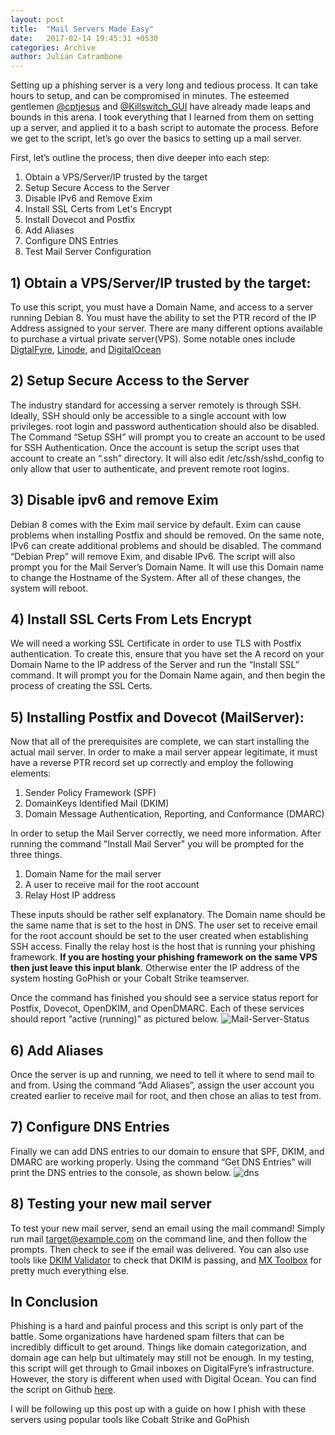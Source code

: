 ```yaml
---
layout: post
title:  "Mail Servers Made Easy"
date:   2017-02-14 19:45:31 +0530
categories: Archive
author: Julian Catrambone
---
```


Setting up a phishing server is a very long and tedious process. It can take hours to setup, and can be compromised in minutes. The esteemed gentlemen [@cptjesus](https://twitter.com/cptjesus) and [@Killswitch_GUI](https://twitter.com/Killswitch_GUI) have already made leaps and bounds in this arena. I took everything that I learned from them on setting up a server, and applied it to a bash script to automate the process. Before we get to the script, let’s go over the basics to setting up a mail server.

First, let’s outline the process, then dive deeper into each step:

1. Obtain a VPS/Server/IP trusted by the target
2. Setup Secure Access to the Server
3. Disable IPv6 and Remove Exim
4. Install SSL Certs from Let's Encrypt
5. Install Dovecot and Postfix
6. Add Aliases
7. Configure DNS Entries
8. Test Mail Server Configuration

## 1) Obtain a VPS/Server/IP trusted by the target: ##

To use this script, you must have a Domain Name, and access to a server running Debian 8. You must have the ability to set the PTR record of the IP Address assigned to your server. There are many different options available to purchase a virtual private server(VPS). Some notable ones include [DigtalFyre](https://www.digitalfyre.com), [Linode](https://www.linode.com), and [DigitalOcean](https://www.digitalocean.com/)

## 2) Setup Secure Access to the Server ##

The industry standard for accessing a server remotely is through SSH. Ideally, SSH should only be accessible to a single account with low privileges. root login and password authentication should also be disabled. The Command “Setup SSH” will prompt you to create an account to be used for SSH Authentication. Once the account is setup the script uses that account to create an “.ssh” directory. It will also edit /etc/ssh/sshd_config to only allow that user to authenticate, and prevent remote root logins.

## 3) Disable ipv6 and remove Exim

Debian 8 comes with the Exim mail service by default. Exim can cause problems when installing Postfix and should be removed. On the same note, IPv6 can create additional problems and should be disabled. The command “Debian Prep” will remove Exim, and disable IPv6. The script will also prompt you for the Mail Server’s Domain Name. It will use this Domain name to change the Hostname of the System. After all of these changes, the system will reboot.

## 4) Install SSL Certs From Lets Encrypt ##

We will need a working SSL Certificate in order to use TLS with Postfix authentication. To create this, ensure that you have set the A record on your Domain Name to the IP address of the Server and run the “Install SSL” command. It will prompt you for the Domain Name again, and then begin the process of creating the SSL Certs.

## 5) Installing Postfix and Dovecot (MailServer): ##

Now that all of the prerequisites are complete, we can start installing the actual mail server. In order to make a mail server appear legitimate, it must have a reverse PTR record set up correctly and employ the following elements:

1. Sender Policy Framework (SPF)
2. DomainKeys Identified Mail (DKIM)
3. Domain Message Authentication, Reporting, and Conformance (DMARC)

In order to setup the Mail Server correctly, we need more information.  After running the command "Install Mail Server" you will be prompted for the three things.

1. Domain Name for the mail server
2. A user to receive mail for the root account
3. Relay Host IP address

These inputs should be rather self explanatory.  The Domain name should be the same name that is set to the host in DNS.  The user set to receive email for the root account should be set to the user created when establishing SSH access. Finally the relay host is the host that is running your phishing framework.  **If you are hosting your phishing framework on the same VPS then just leave this input blank**.  Otherwise enter the IP address of the system hosting GoPhish or your Cobalt Strike teamserver.

Once the command has finished you should see a service status report for Postfix, Dovecot, OpenDKIM, and OpenDMARC. Each of these services should report “active (running)” as pictured below.
![Mail-Server-Status](https://blog.inspired-sec.com/assets/Mail-Server-Setup/service-status.png)

## 6) Add Aliases ##

Once the server is up and running, we need to tell it where to send mail to and from. Using the command “Add Aliases”, assign the user account you created earlier to receive mail for root, and then chose an alias to test from.

## 7) Configure DNS Entries ##

Finally we can add DNS entries to our domain to ensure that SPF, DKIM, and DMARC are working properly. Using the command “Get DNS Entries” will print the DNS entries to the console, as shown below.
![dns](https://blog.inspired-sec.com/assets/Mail-Server-Setup/dns.png)

## 8) Testing your new mail server ##

To test your new mail server, send an email using the mail command! Simply run mail target@example.com on the command line, and then follow the prompts. Then check to see if the email was delivered. You can also use tools like
[DKIM Validator](http://dkimvalidator.com/) to check that DKIM is passing, and [MX Toolbox](http://mxtoolbox.com/) for pretty much everything else.

## In Conclusion ##

Phishing is a hard and painful process and this script is only part of the battle. Some organizations have hardened spam filters that can be incredibly difficult to get around. Things like domain categorization, and domain age can help but ultimately may still not be enough. In my testing, this script will get through to Gmail inboxes on DigitalFyre’s infrastructure. However, the story is different when used with Digital Ocean.  You can find the script on Github [here](https://github.com/jcatrambone94/Postfix-Server-Setup).

I will be following up this post up with a guide on how I phish with these servers using popular tools like Cobalt Strike and GoPhish

